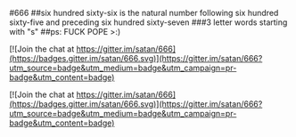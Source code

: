 #666
##six hundred sixty-six is the natural number following six hundred sixty-five and preceding six hundred sixty-seven
###3 letter words starting with "s"
##ps: FUCK POPE >:)

[![Join the chat at https://gitter.im/satan/666](https://badges.gitter.im/satan/666.svg)](https://gitter.im/satan/666?utm_source=badge&utm_medium=badge&utm_campaign=pr-badge&utm_content=badge)

[![Join the chat at https://gitter.im/satan/666](https://badges.gitter.im/satan/666.svg)](https://gitter.im/satan/666?utm_source=badge&utm_medium=badge&utm_campaign=pr-badge&utm_content=badge)
